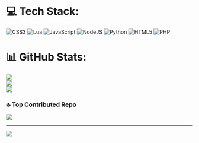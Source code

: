 # 💻 Tech Stack:
![CSS3](https://img.shields.io/badge/css3-%231572B6.svg?style=for-the-badge&logo=css3&logoColor=white) ![Lua](https://img.shields.io/badge/lua-%232C2D72.svg?style=for-the-badge&logo=lua&logoColor=white) ![JavaScript](https://img.shields.io/badge/javascript-%23323330.svg?style=for-the-badge&logo=javascript&logoColor=%23F7DF1E) ![NodeJS](https://img.shields.io/badge/node.js-6DA55F?style=for-the-badge&logo=node.js&logoColor=white) ![Python](https://img.shields.io/badge/python-3670A0?style=for-the-badge&logo=python&logoColor=ffdd54) ![HTML5](https://img.shields.io/badge/html5-%23E34F26.svg?style=for-the-badge&logo=html5&logoColor=white) ![PHP](https://img.shields.io/badge/php-%23777BB4.svg?style=for-the-badge&logo=php&logoColor=white)
# 📊 GitHub Stats:
![](https://github-readme-stats.vercel.app/api?username=Zyllow1&theme=dark&hide_border=false&include_all_commits=false&count_private=false)<br/>
![](https://github-readme-streak-stats.herokuapp.com/?user=Zyllow1&theme=dark&hide_border=false)<br/>
![](https://github-readme-stats.vercel.app/api/top-langs/?username=Zyllow1&theme=dark&hide_border=false&include_all_commits=false&count_private=false&layout=compact)

### 🔝 Top Contributed Repo
![](https://github-contributor-stats.vercel.app/api?username=Zyllow1&limit=5&theme=dark&combine_all_yearly_contributions=true)

---
[![](https://visitcount.itsvg.in/api?id=Zyllow1&icon=9&color=12)](https://visitcount.itsvg.in)

<!-- Proudly created with GPRM ( https://gprm.itsvg.in ) -->
